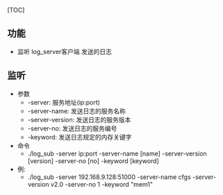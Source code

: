 [TOC]

## 功能
- 监听 log_server客户端 发送的日志

## 监听
- 参数
    - -server: 服务地址(ip:port)
    - -server-name: 发送日志的服务名称
    - -server-version: 发送日志的服务版本
    - -server-no: 发送日志的服务编号
    - -keyword: 发送日志规定的内存关键字
- 命令
    - ./log_sub -server ip:port -server-name [name] -server-version [version] -server-no [no] -keyword [keyword]
- 例:
    - ./log_sub -server 192.168.9.128:51000 -server-name cfgs -server-version v2.0 -server-no 1 -keyword "mem1"

